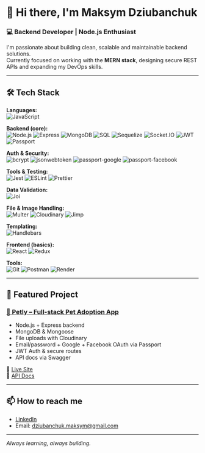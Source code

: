 # 👋 Hi there, I'm Maksym Dziubanchuk

### 💻 Backend Developer | Node.js Enthusiast

I'm passionate about building clean, scalable and maintainable backend solutions.  
Currently focused on working with the **MERN stack**, designing secure REST APIs and expanding my DevOps skills.

---

## 🛠 Tech Stack

**Languages:**  
![JavaScript](https://img.shields.io/badge/javascript-%23323330.svg?style=flat&logo=javascript)

**Backend (core):**  
![Node.js](https://img.shields.io/badge/-Node.js-green?logo=node.js)
![Express](https://img.shields.io/badge/-Express-black?logo=express)
![MongoDB](https://img.shields.io/badge/-MongoDB-brightgreen?logo=mongodb)
![SQL](https://img.shields.io/badge/-SQL-blue?logo=postgresql)
![Sequelize](https://img.shields.io/badge/-Sequelize-52B0E7?logo=sequelize)
![Socket.IO](https://img.shields.io/badge/-Socket.IO-black?logo=socketdotio)
![JWT](https://img.shields.io/badge/-JWT-black?logo=jsonwebtokens)
![Passport](https://img.shields.io/badge/-Passport-blue)

**Auth & Security:**  
![bcrypt](https://img.shields.io/badge/-bcrypt-yellowgreen)
![jsonwebtoken](https://img.shields.io/badge/-JWT-black)
![passport-google](https://img.shields.io/badge/-GoogleAuth-lightblue)
![passport-facebook](https://img.shields.io/badge/-FacebookAuth-darkblue)

**Tools & Testing:**  
![Jest](https://img.shields.io/badge/-Jest-red?logo=jest)
![ESLint](https://img.shields.io/badge/-ESLint-blue?logo=eslint)
![Prettier](https://img.shields.io/badge/-Prettier-ff69b4?logo=prettier)

**Data Validation:**  
![Joi](https://img.shields.io/badge/-Joi-lightgreen)

**File & Image Handling:**  
![Multer](https://img.shields.io/badge/-Multer-orange)
![Cloudinary](https://img.shields.io/badge/-Cloudinary-blue?logo=cloudinary)
![Jimp](https://img.shields.io/badge/-Jimp-purple)

**Templating:**  
![Handlebars](https://img.shields.io/badge/-Handlebars-orange?logo=handlebarsdotnet)

**Frontend (basics):**  
![React](https://img.shields.io/badge/react-%2320232a.svg?style=flat&logo=react&logoColor=%2361DAFB)
![Redux](https://img.shields.io/badge/redux-%23593d88.svg?style=flat&logo=redux&logoColor=white)

**Tools:**  
![Git](https://img.shields.io/badge/git-%23F05033.svg?style=flat&logo=git)
![Postman](https://img.shields.io/badge/Postman-FF6C37?style=flat&logo=postman)
![Render](https://img.shields.io/badge/Render-%46E3B7.svg?style=flat&logo=render)

---

## 📌 Featured Project

### [🐾 Petly – Full-stack Pet Adoption App](https://github.com/MaksymDziubanchuk/petly-backend)

- Node.js + Express backend  
- MongoDB & Mongoose  
- File uploads with Cloudinary  
- Email/password + Google + Facebook OAuth via Passport  
- JWT Auth & secure routes  
- API docs via Swagger

🔗 [Live Site](https://petly-project.vercel.app/)  
🔗 [API Docs](https://petly-backend-6jdb.onrender.com/api-docs/)

---

## 📫 How to reach me

- [LinkedIn](https://www.linkedin.com/in/maksym-dziubanchuk-a6b981264/)
- Email: dziubanchuk.maksym@gmail.com

---

_Always learning, always building._
